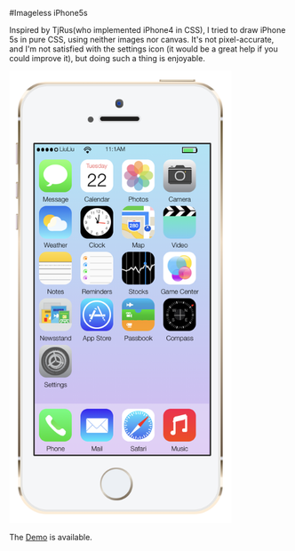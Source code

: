 #Imageless iPhone5s

Inspired by TjRus(who implemented iPhone4 in CSS), I tried to draw iPhone 5s in pure CSS, using neither images nor canvas. It's not pixel-accurate, and I'm not satisfied with the settings icon (it would be a great help if you could improve it), but doing such a thing is enjoyable.

[<img src="https://github.com/liuliu-dev/iphone/blob/master/iPhone%205s.png " width="400">](http://liuliu-dev.github.io/iPhone/)

The [Demo](http://liuliu-dev.github.io/iphone/) is available.
